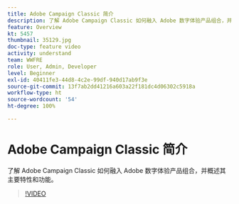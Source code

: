 ```yaml
---
title: Adobe Campaign Classic 简介
description: 了解 Adobe Campaign Classic 如何融入 Adobe 数字体验产品组合，并概述其主要特性和功能。
feature: Overview
kt: 5457
thumbnail: 35129.jpg
doc-type: feature video
activity: understand
team: WWFRE
role: User, Admin, Developer
level: Beginner
exl-id: 40411fe3-44d8-4c2e-99df-940d17ab9f3e
source-git-commit: 13f7ab2dd41216a603a22f181dc4d06302c5918a
workflow-type: ht
source-wordcount: '54'
ht-degree: 100%

---
```


# Adobe Campaign Classic 简介

了解 Adobe Campaign Classic 如何融入 Adobe 数字体验产品组合，并概述其主要特性和功能。

>[!VIDEO](https://video.tv.adobe.com/v/35129?quality=12&learn=on)
